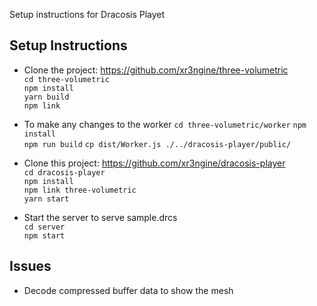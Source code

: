 Setup instructions for Dracosis Playet

## Setup Instructions

- Clone the project: https://github.com/xr3ngine/three-volumetric  
  `cd three-volumetric`  
  `npm install`  
  `yarn build`  
  `npm link`

- To make any changes to the worker
  `cd three-volumetric/worker`
  `npm install`  
  `npm run build`
  `cp dist/Worker.js ./../dracosis-player/public/`

- Clone this project: https://github.com/xr3ngine/dracosis-player  
  `cd dracosis-player`  
  `npm install`  
  `npm link three-volumetric`  
  `yarn start`

- Start the server to serve sample.drcs  
  `cd server`  
  `npm start`

## Issues

- Decode compressed buffer data to show the mesh
